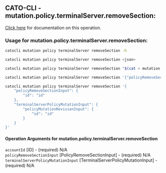 
## CATO-CLI - mutation.policy.terminalServer.removeSection:
[Click here](https://api.catonetworks.com/documentation/#mutation-mutation.policy.terminalServer.removeSection) for documentation on this operation.

### Usage for mutation.policy.terminalServer.removeSection:

```bash
catocli mutation policy terminalServer removeSection -h

catocli mutation policy terminalServer removeSection <json>

catocli mutation policy terminalServer removeSection "$(cat < mutation.policy.terminalServer.removeSection.json)"

catocli mutation policy terminalServer removeSection '{"policyRemoveSectionInput":{"id":"id"},"terminalServerPolicyMutationInput":{"policyMutationRevisionInput":{"id":"id"}}}'

catocli mutation policy terminalServer removeSection '{
    "policyRemoveSectionInput": {
        "id": "id"
    },
    "terminalServerPolicyMutationInput": {
        "policyMutationRevisionInput": {
            "id": "id"
        }
    }
}'
```

#### Operation Arguments for mutation.policy.terminalServer.removeSection ####

`accountId` [ID] - (required) N/A    
`policyRemoveSectionInput` [PolicyRemoveSectionInput] - (required) N/A    
`terminalServerPolicyMutationInput` [TerminalServerPolicyMutationInput] - (required) N/A    
